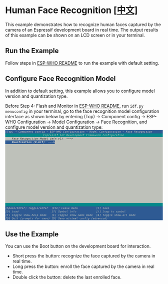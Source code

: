 # Human Face Recognition [[中文]](./README_CN.md)

This example demonstrates how to recognize human faces captured by the camera of an Espressif development board in real time. The output results of this example can be shown on an LCD screen or in your terminal.


## Run the Example

Follow steps in [ESP-WHO README](../../README.md) to run the example with default setting. 

## Configure Face Recognition Model

In addition to default setting, this example allows you to configure model version and quantization type.

Before Step 4: Flash and Monitor in [ESP-WHO README](../../README.md), run `idf.py menuconfig` in your terminal, go to the face recognition model configuration interface as shown below by entering (Top) -> Component config -> ESP-WHO Configuration -> Model Configuration -> Face Recognition, and configure model version and quantization type:
![](../../img/face_recognition_model_config.png)


## Use the Example

You can use the Boot button on the development board for interaction.

- Short press the button: recognize the face captured by the camera in real time.
- Long press the button: enroll the face captured by the camera in real time.
- Double click the button: delete the last enrolled face.


